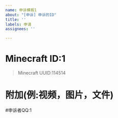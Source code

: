 ```yaml
---
name: 申诉模板1
about: "[申诉] 申诉的ID"
title: ''
labels: 申请
assignees: ''

---
```


# Minecraft ID:1
>Minecraft UUID:114514
# 附加(例:视频，图片，文件)

#申诉者QQ:1
